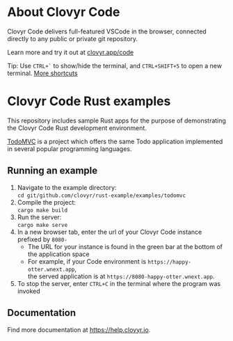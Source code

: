 # About Clovyr Code

Clovyr Code delivers full-featured VSCode in the browser, connected directly to
any public or private git repository.

Learn more and try it out at [clovyr.app/code](https://clovyr.app/code)

Tip: Use `` CTRL+` `` to show/hide the terminal, and `CTRL+SHIFT+5` to open a new
terminal. [More shortcuts](https://help.clovyr.io/code/keyboard-shortcuts)

# Clovyr Code Rust examples

This repository includes sample Rust apps for the
purpose of demonstrating the Clovyr Code Rust development environment.

[TodoMVC](http://todomvc.com/) is a project which offers the same Todo application 
implemented in several popular programming languages.

## Running an example

1. Navigate to the example directory:  
`cd git/github.com/clovyr/rust-example/examples/todomvc`
2. Compile the project:  
`cargo make build`
3. Run the server:  
`cargo make serve`
4. In a new browser tab, enter the url of your Clovyr Code instance
prefixed by `8080-`
   * The URL for your instance is found in the green bar at the bottom of
   the application space
   * For example, if your Code environment is `https://happy-otter.wnext.app`,<br>
   the served application is at `https://8080-happy-otter.wnext.app`.
5. To stop the server, enter `CTRL+C` in the terminal where the program was
invoked

## Documentation

Find more documentation at https://help.clovyr.io.
